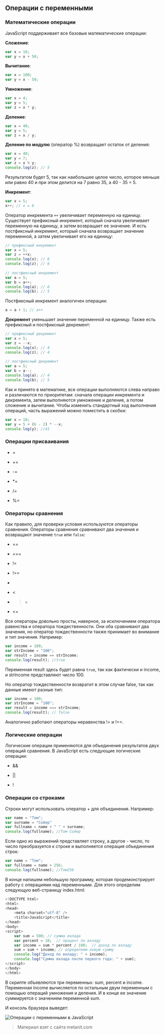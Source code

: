 ## Операции с переменными

### Математические операции

JavaScript поддерживает все базовые математические операции:

**Сложение**:

```js
var x = 10;
var y = x + 50;
```

**Вычитание**:

```js
var x = 100;
var y = x - 50;
```

**Умножение**:

```js
var x = 4;
var y = 5;
var z = x * y;
```

**Деление**:

```js
var x = 40;
var y = 5;
var z = x / y;
```

**Деление по модулю** (оператор %) возвращает остаток от деления:

```js
var x = 40;
var y = 7;
var z = x % y;
console.log(z); // 5
```

Результатом будет 5, так как наибольшее целое число, которое меньше или равно 40 и при этом делится на 7 равно 35, а 40 - 35 = 5.

**Инкремент**:

```js
var x = 5;
x++; // x = 6
```

Оператор инкремента `++` увеличивает переменную на единицу. Существует префиксный инкремент, который сначала увеличивает переменную на единицу, а затем возвращает ее значение. И есть постфиксный инкремент, который сначала возвращает значение переменной, а затем увеличивает его на единицу:

```js
// префиксный инкремент
var x = 5;
var z = ++x;
console.log(x); // 6
console.log(z); // 6
    
// постфиксный инкремент
var a = 5;
var b = a++;
console.log(a); // 6
console.log(b); // 5
```

Постфиксный инкремент аналогичен операции:

```js
a = a + 1; // a++
```

**Декремент** уменьшает значение переменной на единицу. Также есть префиксный и постфиксный декремент:

```js
// префиксный декремент
var x = 5;
var z = --x;
console.log(x); // 4
console.log(z); // 4
    
// постфиксный декремент
var a = 5;
var b = a--;
console.log(a); // 4
console.log(b); // 5
```

Как и принято в математике, все операции выполняются слева направо и различаются по приоритетам: сначала операции инкремента и декремента, затем выполняются умножение и деление, а потом сложение и вычитание. Чтобы изменить стандартный ход выполнения операций, часть выражений можно поместить в скобки:

```js
var x = 10;
var y = 5 + (6 - 2) * --x;
console.log(y); //41
```

### Операции присваивания

- =

- +=

- -=

- *=

- /=

- %=

### Операторы сравнения

Как правило, для проверки условия используются операторы сравнения. Операторы сравнения сравнивают два значения и возвращают значение `true` или `false`:

- ==

- ===

- !=

- !==

- >

- <

- >=

- <=

Все операторы довольно просты, наверное, за исключением оператора равенства и оператора тождественности. Они оба сравнивают два значения, но оператор тождественности также принимает во внимание и тип значения. Например:

```js
var income = 100;
var strIncome = "100";
var result = income == strIncome;
console.log(result); //true
```

Переменная result здесь будет равна `true`, так как фактически и income, и strIncome представляют число 100.

Но оператор тождественности возвратит в этом случае false, так как данные имеют разные тип:

```js
var income = 100;
var strIncome = "100";
var result = income === strIncome;
console.log(result); // false
```

Аналогично работают операторы неравенства != и !==.

### Логические операции

Логические операции применяются для объединения результатов двух операций сравнения. В JavaScript есть следующие логические операции:

- &&

- ||

- !

### Операции со строками

Строки могут использовать оператор + для объединения. Например:

```js
var name = "Том";
var surname = "Сойер"
var fullname = name + " " + surname;
console.log(fullname); //Том Сойер
```

Если одно из выражений представляет строку, а другое - число, то число преобразуется к строке и выполняется операция объединения строк:

```js
var name = "Том";
var fullname = name + 256;
console.log(fullname); //Том256
```

В конце напишем небольшую программу, которая продемонстрирует работу с операциями над переменными. Для этого определим следующую веб-страницу index.html:

```js
<!DOCTYPE html>
<html>
<head>
    <meta charset="utf-8" />
    <title>JavaScript</title>
</head>
<body>
<script>
    var sum = 500; // сумма вклада
    var percent = 10;  // процент по вкладу
    var income = sum * percent / 100;  // доход по вкладу
    sum = sum + income; // определяем новую сумму
    console.log("Доход по вкладу: " + income);
    console.log("Сумма вклада после первого года: " + sum);
</script>
</body>
</html>
```

В скрипте объявляются три переменных: sum, percent и income. Переменная income вычисляется по остальным двум переменным с помощью операций умножения и деления. И в конце ее значение суммируется с значением переменной sum.

И консоль браузера выведет:

![Операции с переменными в JavaScript](https://metanit.com/web/javascript/pics/2.1.png)


> Материал взят с сайта metanit.com